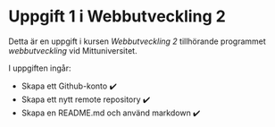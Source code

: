# Uppgift 1 i Webbutveckling 2

Detta är en uppgift i kursen _Webbutveckling 2_ tillhörande programmet _webbutveckling_ vid Mittuniversitet.

I uppgiften ingår:
* Skapa ett Github-konto :heavy_check_mark:
* Skapa ett nytt remote repository :heavy_check_mark:
* Skapa en README.md och använd markdown :heavy_check_mark:

